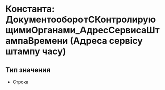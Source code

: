 ﻿# Константа: ДокументооборотСКонтролирующимиОрганами_АдресСервисаШтампаВремени (Адреса сервісу штампу часу)

## Тип значения

- Строка


